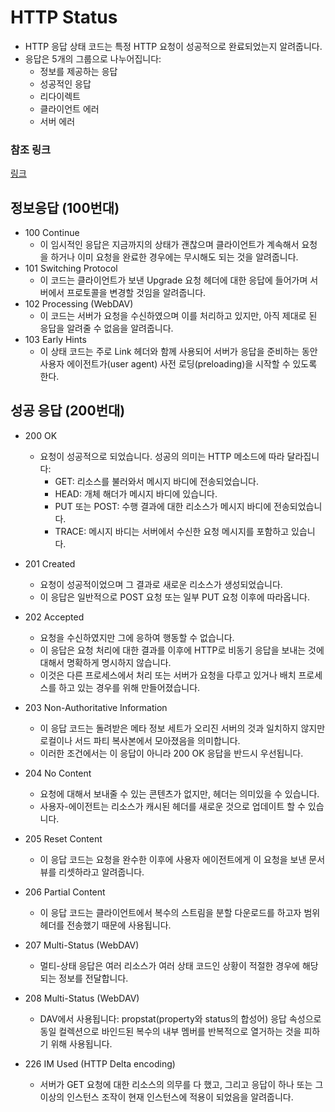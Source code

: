 # HTTP Status
* HTTP 응답 상태 코드는 특정 HTTP 요청이 성공적으로 완료되었는지 알려줍니다.
* 응답은 5개의 그룹으로 나누어집니다:
  * 정보를 제공하는 응답 
  * 성공적인 응답
  * 리다이렉트
  * 클라이언트 에러
  * 서버 에러

### 참조 링크
[링크](https://developer.mozilla.org/ko/docs/Web/HTTP/Status)

## 정보응답 (100번대)
* 100 Continue
  * 이 임시적인 응답은 지금까지의 상태가 괜찮으며 클라이언트가 계속해서 요청을 하거나 이미 요청을 완료한 경우에는 무시해도 되는 것을 알려줍니다.
* 101 Switching Protocol
  * 이 코드는 클라이언트가 보낸 Upgrade 요청 헤더에 대한 응답에 들어가며 서버에서 프로토콜을 변경할 것임을 알려줍니다.
* 102 Processing (WebDAV)
  * 이 코드는 서버가 요청을 수신하였으며 이를 처리하고 있지만, 아직 제대로 된 응답을 알려줄 수 없음을 알려줍니다.
* 103 Early Hints
  * 이 상태 코드는 주로 Link 헤더와 함께 사용되어 서버가 응답을 준비하는 동안 사용자 에이전트가(user agent) 사전 로딩(preloading)을 시작할 수 있도록 한다.


## 성공 응답 (200번대)
* 200 OK
  * 요청이 성공적으로 되었습니다. 성공의 의미는 HTTP 메소드에 따라 달라집니다:
    * GET: 리소스를 불러와서 메시지 바디에 전송되었습니다.
    * HEAD: 개체 해더가 메시지 바디에 있습니다.
    * PUT 또는 POST: 수행 결과에 대한 리소스가 메시지 바디에 전송되었습니다.
    * TRACE: 메시지 바디는 서버에서 수신한 요청 메시지를 포함하고 있습니다.
 
* 201 Created
   * 요청이 성공적이었으며 그 결과로 새로운 리소스가 생성되었습니다. 
   * 이 응답은 일반적으로 POST 요청 또는 일부 PUT 요청 이후에 따라옵니다.

* 202 Accepted
  * 요청을 수신하였지만 그에 응하여 행동할 수 없습니다. 
  * 이 응답은 요청 처리에 대한 결과를 이후에 HTTP로 비동기 응답을 보내는 것에 대해서 명확하게 명시하지 않습니다. 
  * 이것은 다른 프로세스에서 처리 또는 서버가 요청을 다루고 있거나 배치 프로세스를 하고 있는 경우를 위해 만들어졌습니다.
* 203 Non-Authoritative Information
  * 이 응답 코드는 돌려받은 메타 정보 세트가 오리진 서버의 것과 일치하지 않지만 로컬이나 서드 파티 복사본에서 모아졌음을 의미합니다. 
  * 이러한 조건에서는 이 응답이 아니라 200 OK 응답을 반드시 우선됩니다.
* 204 No Content
  * 요청에 대해서 보내줄 수 있는 콘텐츠가 없지만, 헤더는 의미있을 수 있습니다. 
  * 사용자-에이전트는 리소스가 캐시된 헤더를 새로운 것으로 업데이트 할 수 있습니다.
* 205 Reset Content
  * 이 응답 코드는 요청을 완수한 이후에 사용자 에이전트에게 이 요청을 보낸 문서 뷰를 리셋하라고 알려줍니다.
* 206 Partial Content
  * 이 응답 코드는 클라이언트에서 복수의 스트림을 분할 다운로드를 하고자 범위 헤더를 전송했기 때문에 사용됩니다.
* 207 Multi-Status (WebDAV)
  * 멀티-상태 응답은 여러 리소스가 여러 상태 코드인 상황이 적절한 경우에 해당되는 정보를 전달합니다.
* 208 Multi-Status (WebDAV)
  * DAV에서 사용됩니다: propstat(property와 status의 합성어) 응답 속성으로 동일 컬렉션으로 바인드된 복수의 내부 멤버를 반복적으로 열거하는 것을 피하기 위해 사용됩니다.
* 226 IM Used (HTTP Delta encoding)
  * 서버가 GET 요청에 대한 리소스의 의무를 다 했고, 그리고 응답이 하나 또는 그 이상의 인스턴스 조작이 현재 인스턴스에 적용이 되었음을 알려줍니다.